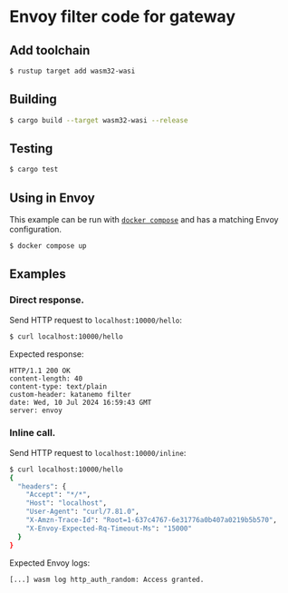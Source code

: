# Envoy filter code for gateway

## Add toolchain

```sh
$ rustup target add wasm32-wasi
```

## Building

```sh
$ cargo build --target wasm32-wasi --release
```

## Testing
```sh
$ cargo test
```

## Using in Envoy

This example can be run with [`docker compose`](https://docs.docker.com/compose/install/)
and has a matching Envoy configuration.

```sh
$ docker compose up
```

## Examples

### Direct response.

Send HTTP request to `localhost:10000/hello`:

```sh
$ curl localhost:10000/hello
```

Expected response:

```console
HTTP/1.1 200 OK
content-length: 40
content-type: text/plain
custom-header: katanemo filter
date: Wed, 10 Jul 2024 16:59:43 GMT
server: envoy
```

### Inline call.

Send HTTP request to `localhost:10000/inline`:

```sh
$ curl localhost:10000/hello
{
  "headers": {
    "Accept": "*/*",
    "Host": "localhost",
    "User-Agent": "curl/7.81.0",
    "X-Amzn-Trace-Id": "Root=1-637c4767-6e31776a0b407a0219b5b570",
    "X-Envoy-Expected-Rq-Timeout-Ms": "15000"
  }
}
```

Expected Envoy logs:

```console
[...] wasm log http_auth_random: Access granted.
```
